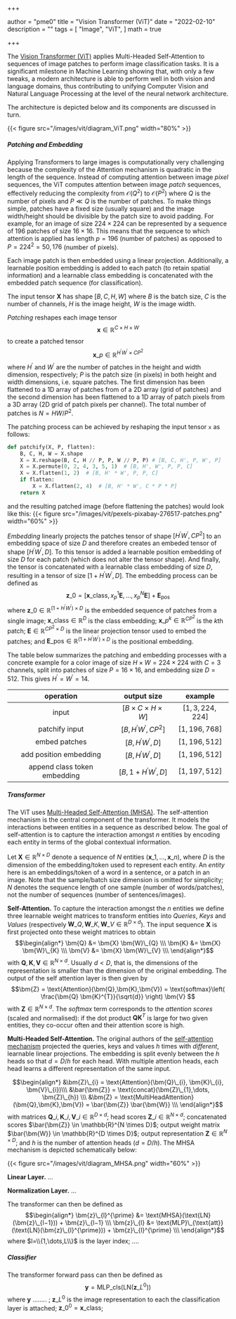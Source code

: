 +++

author = "pme0"
title = "Vision Transformer (ViT)"
date = "2022-02-10"
description = ""
tags = [
    "Image",
    "ViT", 
]
math = true

+++



The [Vision Transformer (ViT)](https://github.com/google-research/vision_transformer) applies Multi-Headed Self-Attention to sequences of image patches to perform image classification tasks. It is a significant milestone in Machine Learning showing that, with only a few tweaks, a modern architecture is able to perform well in both vision and language domains, thus contributing to unifying Computer Vision and Natural Language Processing at the level of the neural network architecture.

The architecture is depicted below and its components are discussed in turn.

{{< figure src="/images/vit/diagram_ViT.png" width="80%" >}}

##### Patching and Embedding

Applying Transformers to large images is computationally very challenging because the complexity of the Attention mechanism is quadratic in the length of the sequence. Instead of computing attention between image *pixel* sequences, the ViT computes attention between image *patch* sequences, effectively reducing the complexity from $\mathcal{O}(Q^2)$ to $\mathcal{O}(P^2)$ where $Q$ is the number of pixels and $P \ll Q$ is the number of patches.
To make things simple, patches have a fixed size (usually square) and the image width/height should be divisible by the patch size to avoid padding. For example, for an image of size $224 \times 224$ can be represented by a sequence of $196$ patches of size $16 \times 16$.
This means that the sequence to which attention is applied has length $p=196$ (number of patches) as opposed to $P=224^2=50,176$ (number of pixels).

Each image patch is then embedded using a linear projection. Additionally, a learnable position embedding is added to each patch (to retain spatial information) and a learnable class embedding is concatenated with the embedded patch sequence (for classification).

The input tensor $\bm{X}$ has shape $[B, C, H, W]$ where $B$ is the batch size, $C$ is the number of channels, $H$ is the image height, $W$ is the image width.

*Patching* reshapes each image tensor 
$$
\bm{x} \in \mathbb{R}^{ C \times H \times W}
$$ to create a patched tensor 
$$
\bm{x}\_{p} \in \mathbb{R}^{ H^{\prime} W^{\prime} \times C P^2 }
$$
where $H^{\prime}$ and $W^{\prime}$ are the number of patches in the height and width dimension, respectively; $P$ is the patch size (in pixels) in both height and width dimensions, i.e. square patches.
The first dimension has been flattened to a 1D array of patches from of a 2D array (grid of patches) and the second dimension has been flattened to a 1D array of patch pixels from a 3D array (2D grid of patch pixels per channel).
The total number of patches is $N = H W / P^2$.

The patching process can be achieved by reshaping the input tensor `x` as follows:
```python
def patchify(X, P, flatten):
    B, C, H, W = X.shape
    X = X.reshape(B, C, H // P, P, W // P, P) # [B, C, H', P, W', P]
    X = X.permute(0, 2, 4, 3, 5, 1)  # [B, H', W', P, P, C]
    X = X.flatten(1, 2)  # [B, H' * W', P, P, C]
    if flatten:
        X = X.flatten(2, 4)  # [B, H' * W', C * P * P]
    return X
```

and the resulting patched image (before flattening the patches) would look like this:
{{< figure src="/images/vit/pexels-pixabay-276517-patches.png" width="60%" >}}


*Embedding* linearly projects the patches tensor of shape $[H^{\prime} W^{\prime}, C  P^2]$ to an embedding space of size $D$ and therefore creates an embeded tensor of shape $[H^{\prime} W^{\prime} , D]$. To this tensor is added a learnable position embedding of size $D$ for each patch (which does not alter the tensor shape). And finally, the tensor is concatenated with a learnable class embedding of size $D$, resulting in a tensor of size $[1 + H^{\prime} W^{\prime}, D]$.
The embedding process can be defined as
$$
\bm{z}\_{0} = [\bm{x}\_{\text{class}}, x_{p}^{1} \bm{E}, \dots, x_{p}^{N} \bm{E}] + \bm{E}_{\text{pos}}
$$
where 
$\bm{z}\_{0} \in \mathbb{R}^{(1 + H^{\prime} W^{\prime})\times D}$ is the embedded sequence of patches from a single image;
$\bm{x}\_{\text{class}} \in \mathbb{R}^{D}$ is the class embedding; 
$\bm{x}\_{p}^{k} \in \mathbb{R}^{ C P^2 }$ is the $k$th patch; 
$\bm{E} \in \mathbb{R}^{C P^2 \times D}$ is the linear projection tensor used to embed the patches; and
$\bm{E}\_{\text{pos}} \in \mathbb{R}^{(1 + H^{\prime} W^{\prime})\times D}$ is the positional embedding.

The table below summarizes the patching and embedding processes with a concrete example for a color image of size $H \times W = 224 \times 224$ with $C=3$ channels, split into patches of size $P = 16 \times 16$, and embedding size $D=512$. This gives $H^{\prime} = W^{\prime} = 14$.

|  operation  |  output size  | example |
|:--:|:--:|:--:|
| input | $[B \times C \times H \times W]$ |  $[1, 3, 224, 224]$
| patchify input | $[B, H^{\prime} W^{\prime}, C P^2 ]$ |  $[1, 196, 768]$
| embed patches | $[B, H^{\prime} W^{\prime}, D]$ |  $[1, 196, 512]$
| add position embedding | $[B, H^{\prime} W^{\prime}, D]$ |  $[1, 196, 512]$
| append class token embedding | $[B, 1+ H^{\prime} W^{\prime}, D]$ |  $[1, 197, 512]$



##### Transformer

The ViT uses [Multi-Headed Self-Attention (MHSA)](https://arxiv.org/abs/1706.03762). 
The self-attention mechanism is the central component of the transformer. It models the interactions between entities in a sequence as described below.
The goal of self-attention is to capture the interaction amongst $n$ entities by encoding each entity in terms of the global contextual information.

Let $\bm{X} \in \mathbb{R}^{N \times D}$ denote a sequence of $N$ entities $(\bm{x}\_{1},\dots,\bm{x}\_{n})$, where $D$ is the dimension of the embedding/token used to represent each entity.
An *entity* here is an embeddings/token of a word in a sentence, or a patch in an image. Note that the sample/batch size dimension is omitted for simplicity; $N$ denotes the sequence length of one sample (number of words/patches), not the number of sequences (number of sentences/images).

**Self-Attention.**
To capture the interaction amongst the $n$ entities we define three learnable weight matrices to transform entities into 
*Queries*, *Keys* and *Values* (respectively $\bm{W}\_{Q}, \bm{W}\_{K}, \bm{W}\_{V} \in \mathbb{R}^{D \times d}$). 
The input sequence $\bm{X}$ is first projected onto these weight matrices to obtain 
$$\begin{align*}
    \bm{Q} &= \bm{X} \bm{W}\_{Q} \\\
    \bm{K} &= \bm{X} \bm{W}\_{K} \\\
    \bm{V} &= \bm{X} \bm{W}\_{V} \\\
\end{align*}$$
with 
$\bm{Q}, \bm{K}, \bm{V} \in \mathbb{R}^{N \times d}$.
Usually $d < D$, that is, the dimensions of the representation is smaller than the dimension of the original embedding.
The output of the self attention layer is then given by
$$\bm{Z} 
    = \text{Attention}(\bm{Q},\bm{K},\bm{V})
    = \text{softmax}\left( \frac{\bm{Q} \bm{K}^{T}}{\sqrt{d}} \right) \bm{V}
$$
with $\bm{Z} \in \mathbb{R}^{N \times d}$.
The *softmax* term corresponds to the *attention scores* (scaled and normalised): if the dot product $\bm{Q} \bm{K}^{T}$ is large for two given entities, they co-occur often and their attention score is high.


**Multi-Headed Self-Attention.**
The original authors of the [self-attention mechanism](https://arxiv.org/abs/1706.03762) projected the queries, keys and values $h$ times with *different*, learnable linear projections. The embedding is split evenly between the $h$ heads so that $d=D/h$ for each head.
With multiple attention heads, each head learns a different representation of the same input. 

$$\begin{align*}
&\bm{Z}\_{i} = \text{Attention}(\bm{Q}\_{i}, \bm{K}\_{i}, \bm{V}\_{i})\\\
&\bar{\bm{Z}} = \text{concat}(\bm{Z}\_{1},\dots, \bm{Z}\_{h}) \\\
&\bm{Z} = \text{MultiHeadAttention}(\bm{Q},\bm{K},\bm{V}) = \bar{\bm{Z}} \bar{\bm{W}} \\\ 
\end{align*}$$
with matrices
$\bm{Q}\_{i}, \bm{K}\_{i}, \bm{V}\_{i} \in  \mathbb{R}^{D \times d}$; 
head scores $\bm{Z}\_{i} \in  \mathbb{R}^{N \times d}$;
concatenated scores $\bar{\bm{Z}} \in  \mathbb{R}^{N \times D}$;
output weight matrix $\bar{\bm{W}} \in  \mathbb{R}^{D \times D}$; 
output representation $\bm{Z} \in  \mathbb{R}^{N \times D}$; 
and $h$ is the number of attention heads ($d=D/h$).
The MHSA mechanism is depicted schematically below:

{{< figure src="/images/vit/diagram_MHSA.png" width="60%" >}}



**Linear Layer.** ...

**Normalization Layer.** ...


The transformer can then be defined as 
$$\begin{align*}
\bm{z}\_{l}^{\prime} &= \text{MHSA}(\text{LN}(\bm{z}\_{l−1})) + \bm{z}\_{l−1} \\\
\bm{z}\_{l} &= \text{MLP}\_{\text{att}}(\text{LN}(\bm{z}\_{l}^{\prime})) + \bm{z}\_{l}^{\prime} \\\
\end{align*}$$
where $l=\\{1,\dots,L\\}$ is the layer index; ....


##### Classifier

The transformer forward pass can then be defined as 
$$
\bm{y} = \text{MLP}\_{\text{cls}}(\text{LN}(\bm{z}\_{L}^{0}))
$$
where $\bm{y}$ ........ ; $\bm{z}\_{L}^{0}$ is the image representation to each the classification layer is attached; $\bm{z}\_{0}^{0} = \bm{x}\_{\text{class}}$; 
